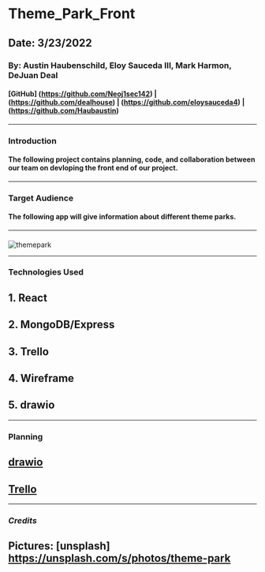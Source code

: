 # Theme_Park_Front



## Date: 3/23/2022

### By: Austin Haubenschild, Eloy Sauceda III, Mark Harmon, DeJuan Deal

#### [GitHub] (https://github.com/Neoj1sec142) | (https://github.com/dealhouse) | (https://github.com/eloysauceda4) | (https://github.com/Haubaustin) 


***
### **Introduction**
####  The following project contains planning, code, and collaboration between our team on devloping the front end of our project. 


   
***
### Target Audience
#### The following app will give information about different theme parks.



***

#### 
![themepark](https://images.unsplash.com/photo-1605443790760-18c6121939d3?ixlib=rb-1.2.1&ixid=MnwxMjA3fDB8MHxwaG90by1wYWdlfHx8fGVufDB8fHx8&auto=format&fit=crop&w=687&q=80)
 ***


### **Technologies Used**
## 1. React
## 2. MongoDB/Express
## 3. Trello
## 4. Wireframe
## 5. drawio

***

### **Planning**
## [drawio](https://app.diagrams.net/#G1wfcd9YDfxqne6e5PrnrSkMI09MRLpYL6)
## [Trello](https://trello.com/b/5NFeVDYd/dream-team)

***

 ### ***Credits***
 ## Pictures: [unsplash] https://unsplash.com/s/photos/theme-park